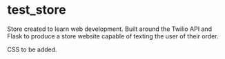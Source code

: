 test_store
==========

Store created to learn web development.
Built around the Twilio API and Flask to produce a store website capable of texting the user of their order.

CSS to be added.
